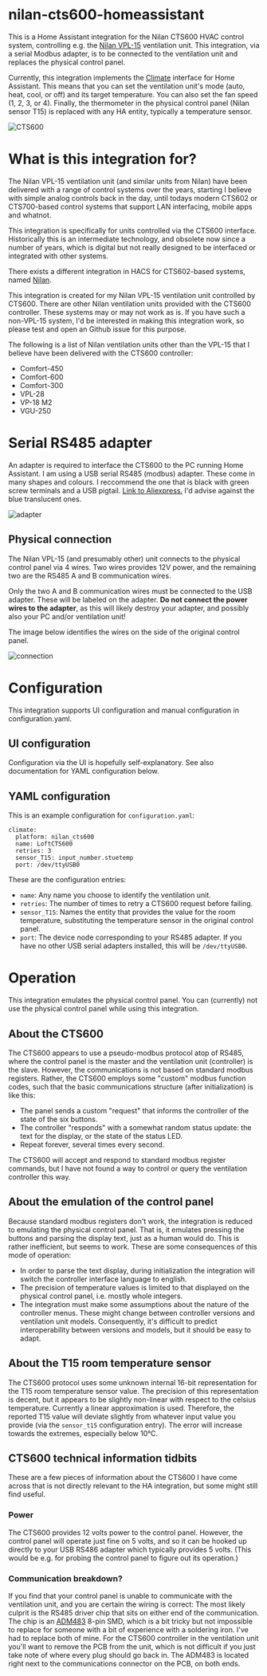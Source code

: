 # nilan-cts600-homeassistant

This is a Home Assistant integration for the Nilan CTS600 HVAC control
system, controlling e.g. the [Nilan
VPL-15](https://www.en.nilan.dk/products/ventilation-with-cooling-heating/heat-pump-and-heat-pipe/vpl-15)
ventilation unit. This integration, via a serial Modbus adapter, is to
be connected to the ventilation unit and replaces the physical control
panel.

Currently, this integration implements the
[Climate](https://www.home-assistant.io/integrations/climate/)
interface for Home Assistant. This means that you can set the
ventilation unit's mode (auto, heat, cool, or off) and its target
temperature. You can also set the fan speed (1, 2, 3, or 4). Finally,
the thermometer in the physical control panel (Nilan sensor T15) is
replaced with any HA entity, typically a temperature sensor.

![CTS600](https://nilanireland.ie/wp-content/uploads/2013/08/CTS-600-1.png "CTS600")

# What is this integration for? #

The Nilan VPL-15 ventilation unit (and similar units from Nilan) have
been delivered with a range of control systems over the years,
starting I believe with simple analog controls back in the day, until
todays modern CTS602 or CTS700-based control systems that support LAN
interfacing, mobile apps and whatnot.

This integration is specifically for units controlled via the CTS600
interface. Historically this is an intermediate technology, and
obsolete now since a number of years, which is digital but not really
designed to be interfaced or integrated with other systems.

There exists a different integration in HACS for CTS602-based systems,
named
[Nilan](https://github.com/veista/nilan).

This integration is created for my Nilan VPL-15 ventilation unit
controlled by CTS600. There are other Nilan ventilation units provided
with the CTS600 controller. These systems may or may not work as
is. If you have such a non-VPL-15 system, I'd be interested in making
this integration work, so please test and open an Github issue for
this purpose.

The following is a list of Nilan ventilation units other than the
VPL-15 that I believe have been delivered with the CTS600 controller:
  * Comfort-450
  * Comfort-600
  * Comfort-300
  * VPL-28
  * VP-18 M2
  * VGU-250

# Serial RS485 adapter

An adapter is required to interface the CTS600 to the PC running Home
Assistant. I am using a USB serial RS485 (modbus) adapter. These come
in many shapes and colours. I reccommend the one that is black with
green screw terminals and a USB pigtail. [Link to
Aliexpress.](https://www.aliexpress.com/item/1005004520479272.html)
I'd advise against the blue translucent ones.

![adapter](usb-rs485.webp "Image of adapter")

## Physical connection

The Nilan VPL-15 (and presumably other) unit connects to the physical
control panel via 4 wires. Two wires provides 12V power, and the
remaining two are the RS485 A and B communication wires.

Only the two A and B communication wires must be connected to the USB
adapter. These will be labeled on the adapter. **Do not connect the
power wires to the adapter**, as this will likely destroy your
adapter, and possibly also your PC and/or ventilation unit!

The image below identifies the wires on the side of the original
control panel.

![connection](connection.png "Connection")

# Configuration

This integration supports UI configuration and manual configuration in
configuration.yaml.

## UI configuration

Configuration via the UI is hopefully self-explanatory. See also
documentation for YAML configuration below.

## YAML configuration

This is an example configuration for `configuration.yaml`:

    climate:
      platform: nilan_cts600
      name: LoftCTS600
      retries: 3
      sensor_T15: input_number.stuetemp
      port: /dev/ttyUSB0

These are the configuration entries:

  * `name`: Any name you choose to identify the ventilation unit.
  * `retries`: The number of times to retry a CTS600 request before failing.
  * `sensor_T15`: Names the entity that provides the value for the
    room temperature, substituting the temperature sensor in the
    original control panel.
  * `port`: The device node corresponding to your RS485 adapter. If
    you have no other USB serial adapters installed, this will be
    `/dev/ttyUSB0`.

# Operation

This integration emulates the physical control panel. You can
(currently) not use the physical control panel while using this
integration.

## About the CTS600

The CTS600 appears to use a pseudo-modbus protocol atop of RS485,
where the control panel is the master and the ventilation unit
(controller) is the slave. However, the communications is not based on
standard modbus registers. Rather, the CTS600 employs some "custom"
modbus function codes, such that the basic communications structure
(after initialization) is like this:

- The panel sends a custom "request" that informs the controller of
  the state of the six buttons.
- The controller "responds" with a somewhat random status update: the
  text for the display, or the state of the status LED.
- Repeat forever, several times every second.

The CTS600 will accept and respond to standard modbus register
commands, but I have not found a way to control or query the
ventilation controller this way.

## About the emulation of the control panel

Because standard modbus registers don't work, the integration is
reduced to emulating the physical control panel. That is, it emulates
pressing the buttons and parsing the display text, just as a human
would do. This is rather inefficient, but seems to work. These are
some consequences of this mode of operation:
- In order to parse the text display, during initialization the
  integration will switch the controller interface language to
  english.
- The precision of temperature values is limited to that displayed on
  the physical control panel, i.e. mostly whole integers.
- The integration must make some assumptions about the nature of the
  controller menus. These might change between controller versions and
  ventilation unit models. Consequently, it's difficult to predict
  interoperability between versions and models, but it should be easy
  to adapt.
  
## About the T15 room temperature sensor

The CTS600 protocol uses some unknown internal 16-bit representation
for the T15 room temperature sensor value. The precision of this
representation is decent, but it appears to be slightly non-linear
with respect to the celsius temperature. Currently a linear
approximation is used. Therefore, the reported T15 value will deviate
slightly from whatever input value you provide (via the `sensor_t15`
configuration entry). The error will increase towards the extremes,
especially below 10°C.

## CTS600 technical information tidbits

These are a few pieces of information about the CTS600 I have come
across that is not directly relevant to the HA integration, but some
might still find useful.

### Power

The CTS600 provides 12 volts power to the control panel. However, the
control panel will operate just fine on 5 volts, and so it can be
hooked up directly to your USB RS486 adapter which typically provides
5 volts. (This would be e.g. for probing the control panel to figure
out its operation.)

### Communication breakdown?

If you find that your control panel is unable to communicate with the
ventilation unit, and you are certain the wiring is correct: The most
likely culprit is the RS485 driver chip that sits on either end of the
communication. The chip is an
[ADM483](https://www.analog.com/media/en/technical-documentation/data-sheets/ADM383.pdf)
8-pin SMD, which is a bit tricky but not impossible to replace for
someone with a bit of experience with a soldering iron. I've had to
replace both of mine. For the CTS600 controller in the ventilation
unit you'll want to remove the PCB from the unit, which is not
difficult if you just take note of where every plug should go back
in. The ADM483 is located right next to the communications connector
on the PCB, on both ends.
